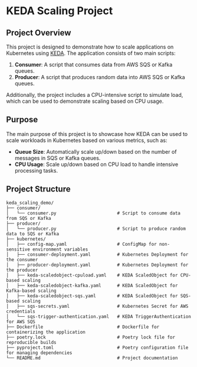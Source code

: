 # KEDA Scaling Project

## Project Overview

This project is designed to demonstrate how to scale applications on Kubernetes using [KEDA](https://keda.sh/). The application consists of two main scripts:

1. **Consumer**: A script that consumes data from AWS SQS or Kafka queues.
2. **Producer**: A script that produces random data into AWS SQS or Kafka queues.

Additionally, the project includes a CPU-intensive script to simulate load, which can be used to demonstrate scaling based on CPU usage.

## Purpose

The main purpose of this project is to showcase how KEDA can be used to scale workloads in Kubernetes based on various metrics, such as:

- **Queue Size**: Automatically scale up/down based on the number of messages in SQS or Kafka queues.
- **CPU Usage**: Scale up/down based on CPU load to handle intensive processing tasks.

## Project Structure
```
keda_scaling_demo/
├── consumer/
│   └── consumer.py                       # Script to consume data from SQS or Kafka
├── producer/
│   └── producer.py                       # Script to produce random data to SQS or Kafka
├── kubernetes/
│   ├── config-map.yaml                   # ConfigMap for non-sensitive environment variables
│   ├── consumer-deployment.yaml          # Kubernetes Deployment for the consumer
│   ├── producer-deployment.yaml          # Kubernetes Deployment for the producer
│   ├── keda-scaledobject-cpuload.yaml    # KEDA ScaledObject for CPU-based scaling
│   ├── keda-scaledobject-kafka.yaml      # KEDA ScaledObject for Kafka-based scaling
│   ├── keda-scaledobject-sqs.yaml        # KEDA ScaledObject for SQS-based scaling
│   ├── sqs-secrets.yaml                  # Kubernetes Secret for AWS credentials
│   └── sqs-trigger-authentication.yaml   # KEDA TriggerAuthentication for AWS SQS
├── Dockerfile                            # Dockerfile for containerizing the application
├── poetry.lock                           # Poetry lock file for reproducible builds
├── pyproject.toml                        # Poetry configuration file for managing dependencies
└── README.md                             # Project documentation
```



